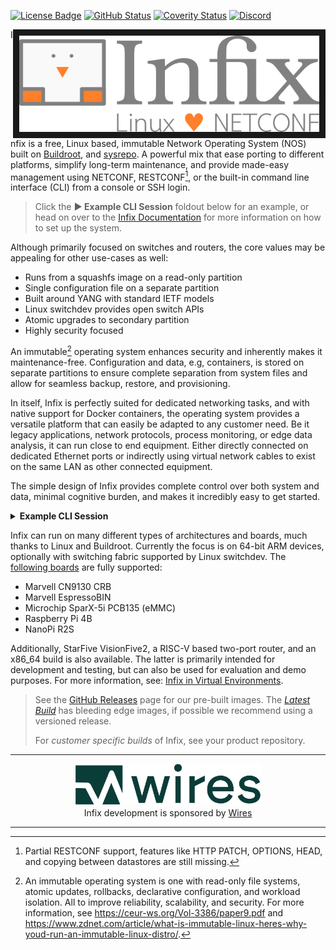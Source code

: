 [![License Badge][]][License] [![GitHub Status][]][GitHub] [![Coverity Status][]][Coverity Scan] [![Discord][discord-badge]][discord-url]

<img align="right" src="doc/logo.png" alt="Infix - Linux <3 NETCONF" width=480 border=10>

Infix is a free, Linux based, immutable Network Operating System (NOS)
built on [Buildroot][1], and [sysrepo][2].  A powerful mix that ease
porting to different platforms, simplify long-term maintenance, and
provide made-easy management using NETCONF, RESTCONF[^2], or the
built-in command line interface (CLI) from a console or SSH login.

> Click the **▶ Example CLI Session** foldout below for an example, or
> head on over to the [Infix Documentation](doc/README.md) for more
> information on how to set up the system.

Although primarily focused on switches and routers, the core values
may be appealing for other use-cases as well:

- Runs from a squashfs image on a read-only partition
- Single configuration file on a separate partition
- Built around YANG with standard IETF models
- Linux switchdev provides open switch APIs
- Atomic upgrades to secondary partition
- Highly security focused

An immutable[^1] operating system enhances security and inherently makes
it maintenance-free.  Configuration and data, e.g, containers, is stored
on separate partitions to ensure complete separation from system files
and allow for seamless backup, restore, and provisioning.

In itself, Infix is perfectly suited for dedicated networking tasks, and
with native support for Docker containers, the operating system provides
a versatile platform that can easily be adapted to any customer need.
Be it legacy applications, network protocols, process monitoring, or
edge data analysis, it can run close to end equipment.  Either directly
connected on dedicated Ethernet ports or indirectly using virtual
network cables to exist on the same LAN as other connected equipment.

The simple design of Infix provides complete control over both system
and data, minimal cognitive burden, and makes it incredibly easy to get
started.

<details><summary><b>Example CLI Session</b></summary>

The CLI configure context is automatically generated from the loaded
YANG models and their corresponding [sysrepo][2] plugins.  The following
is brief example of how to set the IP address of an interface:

```
admin@infix-12-34-56:/> configure
admin@infix-12-34-56:/config/> edit interface eth0
admin@infix-12-34-56:/config/interface/eth0/> set ipv4 <TAB>
      address     autoconf bind-ni-name      enabled
	  forwarding  mtu      neighbor
admin@infix-12-34-56:/config/interface/eth0/> set ipv4 address 192.168.2.200 prefix-length 24
admin@infix-12-34-56:/config/interface/eth0/> show
type ethernet;
ipv4 {
  address 192.168.2.200 {
    prefix-length 24;
  }
}
ipv6
admin@infix-12-34-56:/config/interface/eth0/> diff
interfaces {
  interface eth0 {
+    ipv4 {
+      address 192.168.2.200 {
+        prefix-length 24;
+      }
+    }
  }
}
admin@infix-12-34-56:/config/interface/eth0/> leave
admin@infix-12-34-56:/> show interfaces
INTERFACE       PROTOCOL   STATE       DATA
eth0            ethernet   UP          52:54:00:12:34:56
                ipv4                   192.168.2.200/24 (static)
                ipv6                   fe80::5054:ff:fe12:3456/64 (link-layer)
lo              ethernet   UP          00:00:00:00:00:00
                ipv4                   127.0.0.1/8 (static)
                ipv6                   ::1/128 (static)
admin@infix-12-34-56:/> copy running-config startup-config
```

[Click here][3] for more details.
</details>

Infix can run on many different types of architectures and boards, much
thanks to Linux and Buildroot.  Currently the focus is on 64-bit ARM
devices, optionally with switching fabric supported by Linux switchdev.
The [following boards](board/aarch64/README.md) are fully supported:

 - Marvell CN9130 CRB
 - Marvell EspressoBIN
 - Microchip SparX-5i PCB135 (eMMC)
 - Raspberry Pi 4B
 - NanoPi R2S

Additionally, StarFive VisionFive2, a RISC-V based two-port router, and
an x86_64 build is also available.  The latter is primarily intended for
development and testing, but can also be used for evaluation and demo
purposes.  For more information, see: [Infix in Virtual
Environments](doc/virtual.md).

> See the [GitHub Releases](https://github.com/kernelkit/infix/releases)
> page for our pre-built images.  The *[Latest Build][]* has bleeding
> edge images, if possible we recommend using a versioned release.
>
> For *customer specific builds* of Infix, see your product repository.


----

<div align="center">
  <a href="https://github.com/wires-se"><img src="https://raw.githubusercontent.com/wires-se/.github/main/profile/logo.png" width=300></a>
  <br />Infix development is sponsored by <a href="https://wires.se">Wires<a>
</div>

----

[^1]: An immutable operating system is one with read-only file systems,
    atomic updates, rollbacks, declarative configuration, and workload
    isolation.  All to improve reliability, scalability, and security.
    For more information, see <https://ceur-ws.org/Vol-3386/paper9.pdf>
    and <https://www.zdnet.com/article/what-is-immutable-linux-heres-why-youd-run-an-immutable-linux-distro/>.

[^2]: Partial RESTCONF support, features like HTTP PATCH, OPTIONS, HEAD,
    and copying between datastores are still missing.

[1]: https://buildroot.org/
[2]: https://www.sysrepo.org/
[3]: doc/cli/introduction.md
[Latest Build]:    https://github.com/kernelkit/infix/releases/tag/latest
[License]:         https://en.wikipedia.org/wiki/GPL_license
[License Badge]:   https://img.shields.io/badge/License-GPL%20v2-blue.svg
[GitHub]:          https://github.com/kernelkit/infix/actions/workflows/build.yml/
[GitHub Status]:   https://github.com/kernelkit/infix/actions/workflows/build.yml/badge.svg
[Coverity Scan]:   https://scan.coverity.com/projects/29393
[Coverity Status]: https://scan.coverity.com/projects/29393/badge.svg
[discord-badge]:   https://img.shields.io/discord/1182652155618918411.svg?logo=discord
[discord-url]:     https://discord.gg/6bHJWQNVxN
